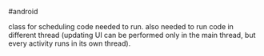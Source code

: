 #android 

class for scheduling code needed to run.
also needed to run code in different thread (updating UI can be performed only in the main thread, but every activity runs in its own thread).
